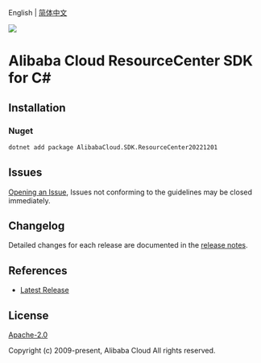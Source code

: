 English | [简体中文](README-CN.md)

![](https://aliyunsdk-pages.alicdn.com/icons/AlibabaCloud.svg)

# Alibaba Cloud ResourceCenter SDK for C#

## Installation

### Nuget

```bash
dotnet add package AlibabaCloud.SDK.ResourceCenter20221201
```

## Issues

[Opening an Issue](https://github.com/aliyun/alibabacloud-csharp-sdk/issues/new), Issues not conforming to the guidelines may be closed immediately.

## Changelog

Detailed changes for each release are documented in the [release notes](./ChangeLog.md).

## References

* [Latest Release](https://github.com/aliyun/alibabacloud-csharp-sdk/)

## License

[Apache-2.0](http://www.apache.org/licenses/LICENSE-2.0)

Copyright (c) 2009-present, Alibaba Cloud All rights reserved.
